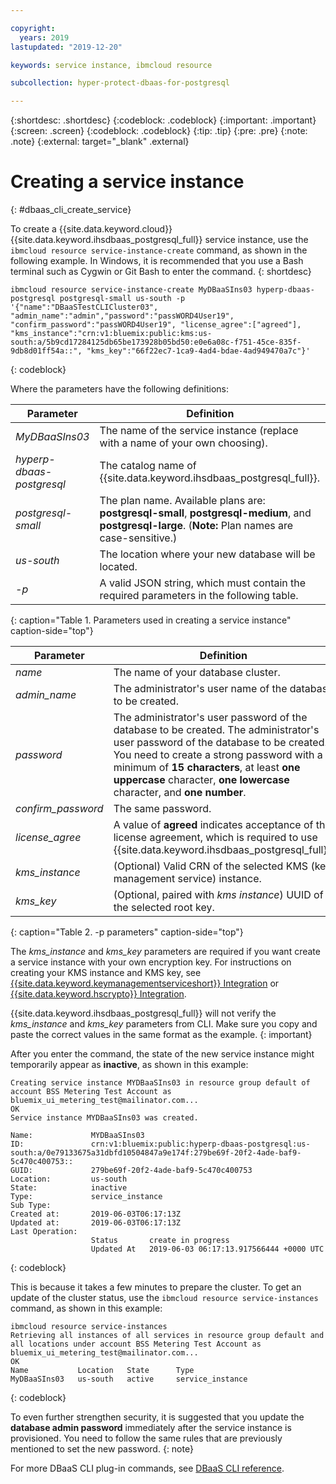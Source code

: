 ```yaml
---

copyright:
  years: 2019
lastupdated: "2019-12-20"

keywords: service instance, ibmcloud resource

subcollection: hyper-protect-dbaas-for-postgresql

---
```


{:shortdesc: .shortdesc}
{:codeblock: .codeblock}
{:important: .important}
{:screen: .screen}
{:codeblock: .codeblock}
{:tip: .tip}
{:pre: .pre}
{:note: .note}
{:external: target="_blank" .external}

# Creating a service instance
{: #dbaas_cli_create_service}

To create a {{site.data.keyword.cloud}} {{site.data.keyword.ihsdbaas_postgresql_full}} service instance, use the `ibmcloud resource service-instance-create` command, as shown in the following example. In Windows, it is recommended that you use a Bash terminal such as Cygwin or Git Bash to enter the command.
{: shortdesc}

```
ibmcloud resource service-instance-create MyDBaaSIns03 hyperp-dbaas-postgresql postgresql-small us-south -p '{"name":"DBaaSTestCLICluster03", "admin_name":"admin","password":"passWORD4User19", "confirm_password":"passWORD4User19", "license_agree":["agreed"], "kms_instance":"crn:v1:bluemix:public:kms:us-south:a/5b9cd17284125db65be173928b05bd50:e0e6a08c-f751-45ce-835f-9db8d01ff54a::", "kms_key":"66f22ec7-1ca9-4ad4-bdae-4ad949470a7c"}'
```
{: codeblock}

Where the parameters have the following definitions:

| Parameter        |  Definition                                                    |
| ---------------- |  -------------------------------------------------------------- |
| *MyDBaaSIns03*   |  The name of the service instance (replace with a name of your own choosing). |
| *hyperp-dbaas-postgresql* | The catalog name of {{site.data.keyword.ihsdbaas_postgresql_full}}. |
| *postgresql-small*  | The plan name. Available plans are: **postgresql-small**, **postgresql-medium**, and **postgresql-large**.  (**Note:** Plan names are case-sensitive.) |
| *us-south*            | The location where your new database will be located. |
| *-p*               | A valid JSON string, which must contain the required parameters in the following table. |
{: caption="Table 1. Parameters used in creating a service instance" caption-side="top"}

| Parameter        |  Definition                                                    |
| ---------------- |  -------------------------------------------------------------- |
| *name* | The name of your database cluster. |
| *admin_name* | The administrator's user name of the database to be created. |
| *password* | The administrator's user password of the database to be created. The administrator's user password of the database to be created. You need to create a strong password with a minimum of **15 characters**, at least **one uppercase** character, **one lowercase** character, and **one number**. |
| *confirm_password* | The same password. |
| *license_agree* | A value of **agreed** indicates acceptance of the license agreement, which is required to use {{site.data.keyword.ihsdbaas_postgresql_full}}. |
| *kms_instance* | (Optional) Valid CRN of the selected KMS (key management service) instance. |
| *kms_key* | (Optional, paired with *kms instance*) UUID of the selected root key. |
{: caption="Table 2. -p parameters" caption-side="top"}

The *kms_instance* and *kms_key* parameters are required if you want create a service instance with your own encryption key. For instructions on creating your KMS instance and KMS key, see [{{site.data.keyword.keymanagementserviceshort}} Integration](/docs/hyper-protect-dbaas-for-postgresql?topic=hyper-protect-dbaas-for-postgresql-key-protect-byok) or [{{site.data.keyword.hscrypto}} Integration](/docs/hyper-protect-dbaas-for-postgresql?topic=hyper-protect-dbaas-for-postgresql-hpcs-byok).

{{site.data.keyword.ihsdbaas_postgresql_full}} will not verify the *kms_instance* and *kms_key* parameters from CLI. Make sure you copy and paste the correct values in the same format as the example.
{: important}

After you enter the command, the state of the new service instance might temporarily appear as **inactive**, as shown in this example:

```
Creating service instance MYDBaaSIns03 in resource group default of account BSS Metering Test Account as bluemix_ui_metering_test@mailinator.com...
OK
Service instance MYDBaaSIns03 was created.

Name:             MYDBaaSIns03
ID:               crn:v1:bluemix:public:hyperp-dbaas-postgresql:us-south:a/0e79133675a31dbfd10504847a9e174f:279be69f-20f2-4ade-baf9-5c470c400753::
GUID:             279be69f-20f2-4ade-baf9-5c470c400753   
Location:         us-south   
State:            inactive   
Type:             service_instance   
Sub Type:            
Created at:       2019-06-03T06:17:13Z   
Updated at:       2019-06-03T06:17:13Z   
Last Operation:                      
                  Status       create in progress      
                  Updated At   2019-06-03 06:17:13.917566444 +0000 UTC
```
{: codeblock}

This is because it takes a few minutes to prepare the cluster. To get an update of the cluster status, use the `ibmcloud resource service-instances` command, as shown in this example:

```
ibmcloud resource service-instances
Retrieving all instances of all services in resource group default and all locations under account BSS Metering Test Account as bluemix_ui_metering_test@mailinator.com...
OK
Name           Location   State      Type
MyDBaaSIns03   us-south   active     service_instance
```
{: codeblock}

To even further strengthen security, it is suggested that you update the **database admin password** immediately after the service instance is provisioned. You need to follow the same rules that are previously mentioned to set the new password.
{: note}

For more DBaaS CLI plug-in commands, see [DBaaS CLI reference](/docs/hyper-protect-dbaas-for-postgresql?topic=hyper-protect-dbaas-for-postgresql-dbaas_cli_plugin).
